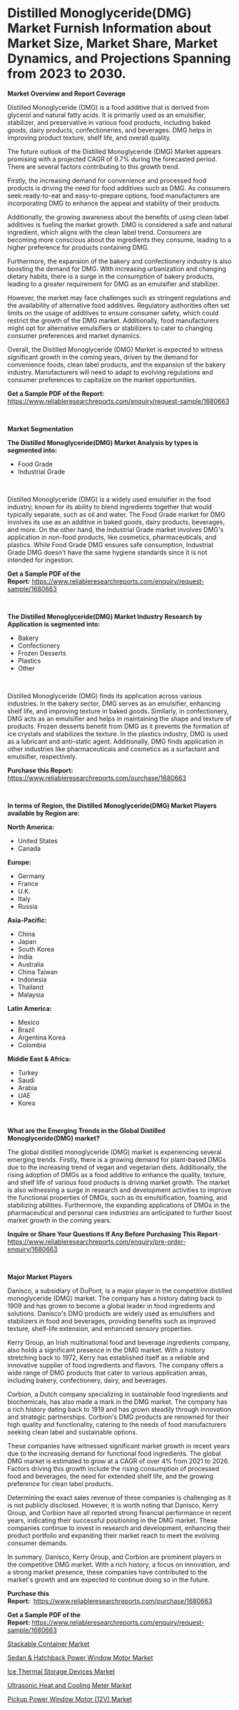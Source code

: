 <p><h1>Distilled Monoglyceride(DMG) Market Furnish Information about Market Size, Market Share, Market Dynamics, and Projections Spanning from 2023 to 2030.</h1></p><p><strong>Market Overview and Report Coverage</strong></p>
<p><p>Distilled Monoglyceride (DMG) is a food additive that is derived from glycerol and natural fatty acids. It is primarily used as an emulsifier, stabilizer, and preservative in various food products, including baked goods, dairy products, confectioneries, and beverages. DMG helps in improving product texture, shelf life, and overall quality.</p><p>The future outlook of the Distilled Monoglyceride (DMG) Market appears promising with a projected CAGR of 9.7% during the forecasted period. There are several factors contributing to this growth trend. </p><p>Firstly, the increasing demand for convenience and processed food products is driving the need for food additives such as DMG. As consumers seek ready-to-eat and easy-to-prepare options, food manufacturers are incorporating DMG to enhance the appeal and stability of their products.</p><p>Additionally, the growing awareness about the benefits of using clean label additives is fueling the market growth. DMG is considered a safe and natural ingredient, which aligns with the clean label trend. Consumers are becoming more conscious about the ingredients they consume, leading to a higher preference for products containing DMG.</p><p>Furthermore, the expansion of the bakery and confectionery industry is also boosting the demand for DMG. With increasing urbanization and changing dietary habits, there is a surge in the consumption of bakery products, leading to a greater requirement for DMG as an emulsifier and stabilizer.</p><p>However, the market may face challenges such as stringent regulations and the availability of alternative food additives. Regulatory authorities often set limits on the usage of additives to ensure consumer safety, which could restrict the growth of the DMG market. Additionally, food manufacturers might opt for alternative emulsifiers or stabilizers to cater to changing consumer preferences and market dynamics.</p><p>Overall, the Distilled Monoglyceride (DMG) Market is expected to witness significant growth in the coming years, driven by the demand for convenience foods, clean label products, and the expansion of the bakery industry. Manufacturers will need to adapt to evolving regulations and consumer preferences to capitalize on the market opportunities.</p></p>
<p><strong>Get a Sample PDF of the Report:</strong> <a href="https://www.reliableresearchreports.com/enquiry/request-sample/1680663">https://www.reliableresearchreports.com/enquiry/request-sample/1680663</a></p>
<p>&nbsp;</p>
<p><strong>Market Segmentation</strong></p>
<p><strong>The Distilled Monoglyceride(DMG) Market Analysis by types is segmented into:</strong></p>
<p><ul><li>Food Grade</li><li>Industrial Grade</li></ul></p>
<p>&nbsp;</p>
<p><p>Distilled Monoglyceride (DMG) is a widely used emulsifier in the food industry, known for its ability to blend ingredients together that would typically separate, such as oil and water. The Food Grade market for DMG involves its use as an additive in baked goods, dairy products, beverages, and more. On the other hand, the Industrial Grade market involves DMG's application in non-food products, like cosmetics, pharmaceuticals, and plastics. While Food Grade DMG ensures safe consumption, Industrial Grade DMG doesn't have the same hygiene standards since it is not intended for ingestion.</p></p>
<p><strong>Get a Sample PDF of the Report:</strong>&nbsp;<a href="https://www.reliableresearchreports.com/enquiry/request-sample/1680663">https://www.reliableresearchreports.com/enquiry/request-sample/1680663</a></p>
<p>&nbsp;</p>
<p><strong>The Distilled Monoglyceride(DMG) Market Industry Research by Application is segmented into:</strong></p>
<p><ul><li>Bakery</li><li>Confectionery</li><li>Frozen Desserts</li><li>Plastics</li><li>Other</li></ul></p>
<p>&nbsp;</p>
<p><p>Distilled Monoglyceride (DMG) finds its application across various industries. In the bakery sector, DMG serves as an emulsifier, enhancing shelf life, and improving texture in baked goods. Similarly, in confectionery, DMG acts as an emulsifier and helps in maintaining the shape and texture of products. Frozen desserts benefit from DMG as it prevents the formation of ice crystals and stabilizes the texture. In the plastics industry, DMG is used as a lubricant and anti-static agent. Additionally, DMG finds application in other industries like pharmaceuticals and cosmetics as a surfactant and emulsifier, respectively.</p></p>
<p><strong>Purchase this Report:</strong>&nbsp; <a href="https://www.reliableresearchreports.com/purchase/1680663">https://www.reliableresearchreports.com/purchase/1680663</a></p>
<p>&nbsp;</p>
<p><strong>In terms of Region, the Distilled Monoglyceride(DMG) Market Players available by Region are:</strong></p>
<p>
    <p> <strong> North America: </strong>
        <ul>
            <li>United States</li>
            <li>Canada</li>
        </ul>
        </p> 
    <p> <strong> Europe: </strong>
        <ul>
            <li>Germany</li>
            <li>France</li>
            <li>U.K.</li>
            <li>Italy</li>
            <li>Russia</li>
        </ul>
        </p> 
    <p> <strong> Asia-Pacific: </strong>
        <ul>
            <li>China</li>
            <li>Japan</li>
            <li>South Korea</li>
            <li>India</li>
            <li>Australia</li>
            <li>China Taiwan</li>
            <li>Indonesia</li>
            <li>Thailand</li>
            <li>Malaysia</li>
        </ul>
        </p> 
    <p> <strong> Latin America: </strong>
        <ul>
            <li>Mexico</li>
            <li>Brazil</li>
            <li>Argentina Korea</li>
            <li>Colombia</li>
        </ul>
        </p> 
    <p> <strong> Middle East & Africa: </strong>
        <ul>
            <li>Turkey</li>
            <li>Saudi</li>
            <li>Arabia</li>
            <li>UAE</li>
            <li>Korea</li>
        </ul>
    </p>
    </p>
<p>&nbsp;</p>
<p><strong>What are the Emerging Trends in the Global Distilled Monoglyceride(DMG) market?</strong></p>
<p><p>The global distilled monoglyceride (DMG) market is experiencing several emerging trends. Firstly, there is a growing demand for plant-based DMGs due to the increasing trend of vegan and vegetarian diets. Additionally, the rising adoption of DMGs as a food additive to enhance the quality, texture, and shelf life of various food products is driving market growth. The market is also witnessing a surge in research and development activities to improve the functional properties of DMGs, such as its emulsification, foaming, and stabilizing abilities. Furthermore, the expanding applications of DMGs in the pharmaceutical and personal care industries are anticipated to further boost market growth in the coming years.</p></p>
<p><strong>Inquire or Share Your Questions If Any Before Purchasing This Report</strong>- <a href="https://www.reliableresearchreports.com/enquiry/pre-order-enquiry/1680663">https://www.reliableresearchreports.com/enquiry/pre-order-enquiry/1680663</a></p>
<p>&nbsp;</p>
<p><strong>Major Market Players</strong></p>
<p><p>Danisco, a subsidiary of DuPont, is a major player in the competitive distilled monoglyceride (DMG) market. The company has a history dating back to 1909 and has grown to become a global leader in food ingredients and solutions. Danisco's DMG products are widely used as emulsifiers and stabilizers in food and beverages, providing benefits such as improved texture, shelf-life extension, and enhanced sensory properties.</p><p>Kerry Group, an Irish multinational food and beverage ingredients company, also holds a significant presence in the DMG market. With a history stretching back to 1972, Kerry has established itself as a reliable and innovative supplier of food ingredients and flavors. The company offers a wide range of DMG products that cater to various application areas, including bakery, confectionery, dairy, and beverages.</p><p>Corbion, a Dutch company specializing in sustainable food ingredients and biochemicals, has also made a mark in the DMG market. The company has a rich history dating back to 1919 and has grown steadily through innovation and strategic partnerships. Corbion's DMG products are renowned for their high quality and functionality, catering to the needs of food manufacturers seeking clean label and sustainable options.</p><p>These companies have witnessed significant market growth in recent years due to the increasing demand for functional food ingredients. The global DMG market is estimated to grow at a CAGR of over 4% from 2021 to 2026. Factors driving this growth include the rising consumption of processed food and beverages, the need for extended shelf life, and the growing preference for clean label products.</p><p>Determining the exact sales revenue of these companies is challenging as it is not publicly disclosed. However, it is worth noting that Danisco, Kerry Group, and Corbion have all reported strong financial performance in recent years, indicating their successful positioning in the DMG market. These companies continue to invest in research and development, enhancing their product portfolio and expanding their market reach to meet the evolving consumer demands.</p><p>In summary, Danisco, Kerry Group, and Corbion are prominent players in the competitive DMG market. With a rich history, a focus on innovation, and a strong market presence, these companies have contributed to the market's growth and are expected to continue doing so in the future.</p></p>
<p><strong>Purchase this Report:</strong>&nbsp;&nbsp;<a href="https://www.reliableresearchreports.com/purchase/1680663">https://www.reliableresearchreports.com/purchase/1680663</a></p>
<p></p>
<p><strong>Get a Sample PDF of the Report:</strong>&nbsp;<a href="https://www.reliableresearchreports.com/enquiry/request-sample/1680663">https://www.reliableresearchreports.com/enquiry/request-sample/1680663</a></p>
<p><p><a href="https://medium.com/@marcellakin2023/stackable-container-market-size-growth-forecast-2023-2030-6f9e175b86ef">Stackable Container Market</a></p><p><a href="https://github.com/rahu1503/Market-Research-Report-List-1/blob/main/sedan-hatchback-power-window-motor-market.md">Sedan & Hatchback Power Window Motor Market</a></p><p><a href="https://www.linkedin.com/pulse/ice-thermal-storage-devices-market-challenges-opportunities-bv9zf/">Ice Thermal Storage Devices Market</a></p><p><a href="https://www.linkedin.com/pulse/ultrasonic-heat-cooling-meter-market-size-2023-2030-1huof/">Ultrasonic Heat and Cooling Meter Market</a></p><p><a href="https://github.com/gshchiplitsov/Market-Research-Report-List-1/blob/main/pickup-power-window-motor-12v-market.md">Pickup Power Window Motor (12V) Market</a></p></p>